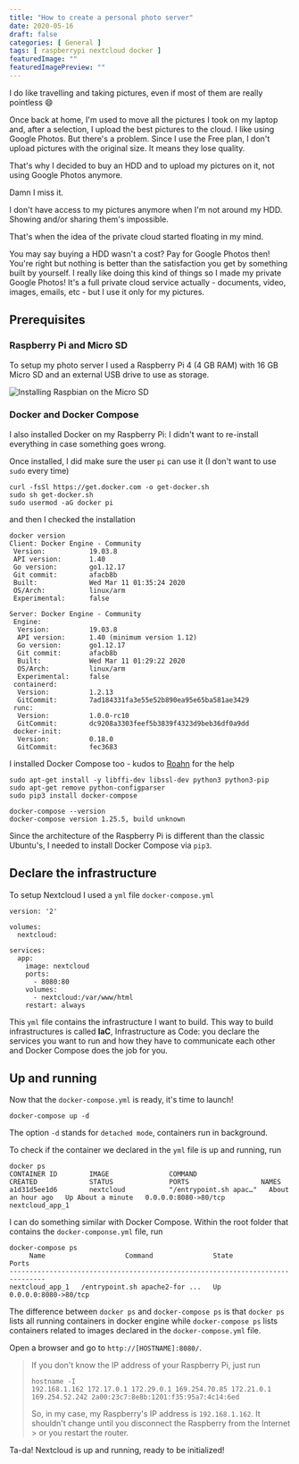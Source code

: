 ```yaml
---
title: "How to create a personal photo server"
date: 2020-05-16
draft: false
categories: [ General ]
tags: [ raspberrypi nextcloud docker ]
featuredImage: ""
featuredImagePreview: ""
---
```


I do like travelling and taking pictures, even if most of them are really pointless :smile:

Once back at home, I'm used to move all the pictures I took on my laptop and, after a selection, I upload the best pictures to the cloud. I like using Google Photos. But there's a problem.
Since I use the Free plan, I don't upload pictures with the original size. It means they lose quality.

That's why I decided to buy an HDD and to upload my pictures on it, not using Google Photos anymore.

Damn I miss it.

I don't have access to my pictures anymore when I'm not around my HDD. Showing and/or sharing them's impossible.

That's when the idea of the private cloud started floating in my mind.

You may say buying a HDD wasn't a cost? Pay for Google Photos then! You're right but nothing is better than the satisfaction you get by something built by yourself. I really like doing this kind of things so I made my private Google Photos! It's a full private cloud service actually - documents, video, images, emails, etc - but I use it only for my pictures.

## Prerequisites

### Raspberry Pi and Micro SD

To setup my photo server I used a Raspberry Pi 4 (4 GB RAM) with 16 GB Micro SD and an external USB drive to use as storage.

![Installing Raspbian on the Micro SD](/images/installing_raspbian.png)

### Docker and Docker Compose

I also installed Docker on my Raspberry Pi: I didn't want to re-install everything in case something goes wrong.

Once installed, I did make sure the user `pi` can use it (I don't want to use `sudo` every time)

```
curl -fsSl https://get.docker.com -o get-docker.sh
sudo sh get-docker.sh
sudo usermod -aG docker pi
```

and then I checked the installation

```
docker version
Client: Docker Engine - Community
 Version:           19.03.8
 API version:       1.40
 Go version:        go1.12.17
 Git commit:        afacb8b
 Built:             Wed Mar 11 01:35:24 2020
 OS/Arch:           linux/arm
 Experimental:      false

Server: Docker Engine - Community
 Engine:
  Version:          19.03.8
  API version:      1.40 (minimum version 1.12)
  Go version:       go1.12.17
  Git commit:       afacb8b
  Built:            Wed Mar 11 01:29:22 2020
  OS/Arch:          linux/arm
  Experimental:     false
 containerd:
  Version:          1.2.13
  GitCommit:        7ad184331fa3e55e52b890ea95e65ba581ae3429
 runc:
  Version:          1.0.0-rc10
  GitCommit:        dc9208a3303feef5b3839f4323d9beb36df0a9dd
 docker-init:
  Version:          0.18.0
  GitCommit:        fec3683
```

I installed Docker Compose too - kudos to [Roahn](https://dev.to/rohansawant/installing-docker-and-docker-compose-on-the-raspberry-pi-in-5-simple-steps-3mgl) for the help

```
sudo apt-get install -y libffi-dev libssl-dev python3 python3-pip
sudo apt-get remove python-configparser
sudo pip3 install docker-compose

docker-compose --version
docker-compose version 1.25.5, build unknown
```

Since the architecture of the Raspberry Pi is different than the classic Ubuntu's, I needed to install Docker Compose via `pip3`.

## Declare the infrastructure

To setup Nextcloud I used a `yml` file `docker-compose.yml`

```
version: '2'

volumes:
  nextcloud:

services:
  app:
    image: nextcloud
    ports:
      - 8080:80
    volumes:
      - nextcloud:/var/www/html
    restart: always
```

This `yml` file contains the infrastructure I want to build. This way to build infrastructures is called **IaC**, Infrastructure as Code: you declare the services you want to run and how they have to communicate each other and Docker Compose does the job for you.

## Up and running

Now that the `docker-compose.yml` is ready, it's time to launch!

```
docker-compose up -d
```

The option `-d` stands for `detached mode`, containers run in background.

To check if the container we declared in the `yml` file is up and running, run

```
docker ps
CONTAINER ID        IMAGE               COMMAND                  CREATED             STATUS              PORTS                  NAMES
a1d31d5ee1d6        nextcloud           "/entrypoint.sh apac…"   About an hour ago   Up About a minute   0.0.0.0:8080->80/tcp   nextcloud_app_1
```

I can do something similar with Docker Compose. Within the root folder  that contains the `docker-componse.yml` file, run

```
docker-compose ps
     Name                    Command               State          Ports
-------------------------------------------------------------------------------
nextcloud_app_1   /entrypoint.sh apache2-for ...   Up      0.0.0.0:8080->80/tcp
```

The difference between `docker ps` and `docker-compose ps` is that `docker ps` lists all running containers in docker engine while `docker-compose ps` lists containers related to images declared in the `docker-compose.yml` file.

Open a browser and go to `http://[HOSTNAME]:8080/`.

> If you don't know the IP address of your Raspberry Pi, just run
>
> ```
> hostname -I
> 192.168.1.162 172.17.0.1 172.29.0.1 169.254.70.85 172.21.0.1 169.254.52.242 2a00:23c7:8e8b:1201:f35:95a7:4c14:6ed
> ```
>
> So, in my case, my Raspberry's IP address is `192.168.1.162`. It shouldn't change until you disconnect the Raspberry from the Internet > or you restart the router.

Ta-da! Nextcloud is up and running, ready to be initialized!
